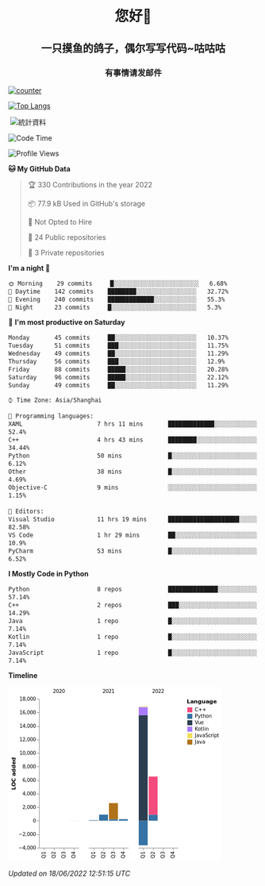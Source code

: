 

<!--
**kitUIN/kitUIN** is a ✨ _special_ ✨ repository because its `README.md` (this file) appears on your GitHub profile.

Here are some ideas to get you started:

- 🔭 I’m currently working on ...
- 🌱 I’m currently learning ...
- 👯 I’m looking to collaborate on ...
- 🤔 I’m looking for help with ...
- 💬 Ask me about ...
- 📫 How to reach me: ...
- 😄 Pronouns: ...
- ⚡ Fun fact: ...
-->
<h1 align="center">您好👋</h1>
<h2 align="center">一只摸鱼的鸽子，偶尔写写代码~咕咕咕</h2>
<h3 align="center">有事情请发邮件</h3>

[![counter](https://count.getloli.com/get/@KitUIN?theme=rule34)](https://count.getloli.com/)

[![Top Langs](https://github-readme-stats.vercel.app/api/top-langs/?username=kitUIN&show_icons=true&theme=gruvbox&locale=cn&layout=compact)](https://github.com/anuraghazra/github-readme-stats)

<p>&nbsp;<img align="center" src="https://github-readme-stats.vercel.app/api?username=kitUIN&show_icons=true&theme=gruvbox&locale=cn" alt="統計資料" /></p>


<!--START_SECTION:waka-->
![Code Time](http://img.shields.io/badge/Code%20Time-592%20hrs%2036%20mins-blue)

![Profile Views](http://img.shields.io/badge/Profile%20Views-1-blue)

**🐱 My GitHub Data** 

> 🏆 330 Contributions in the year 2022
 > 
> 📦 77.9 kB Used in GitHub's storage 
 > 
> 🚫 Not Opted to Hire
 > 
> 📜 24 Public repositories 
 > 
> 🔑 3 Private repositories  
 > 
**I'm a night 🦉** 

```text
🌞 Morning    29 commits     █░░░░░░░░░░░░░░░░░░░░░░░░   6.68% 
🌆 Daytime    142 commits    ████████░░░░░░░░░░░░░░░░░   32.72% 
🌃 Evening    240 commits    █████████████░░░░░░░░░░░░   55.3% 
🌙 Night      23 commits     █░░░░░░░░░░░░░░░░░░░░░░░░   5.3%

```
📅 **I'm most productive on Saturday** 

```text
Monday       45 commits     ██░░░░░░░░░░░░░░░░░░░░░░░   10.37% 
Tuesday      51 commits     ███░░░░░░░░░░░░░░░░░░░░░░   11.75% 
Wednesday    49 commits     ██░░░░░░░░░░░░░░░░░░░░░░░   11.29% 
Thursday     56 commits     ███░░░░░░░░░░░░░░░░░░░░░░   12.9% 
Friday       88 commits     █████░░░░░░░░░░░░░░░░░░░░   20.28% 
Saturday     96 commits     █████░░░░░░░░░░░░░░░░░░░░   22.12% 
Sunday       49 commits     ██░░░░░░░░░░░░░░░░░░░░░░░   11.29%

```


```text
⌚︎ Time Zone: Asia/Shanghai

💬 Programming languages: 
XAML                     7 hrs 11 mins       █████████████░░░░░░░░░░░░   52.4% 
C++                      4 hrs 43 mins       ████████░░░░░░░░░░░░░░░░░   34.44% 
Python                   50 mins             █░░░░░░░░░░░░░░░░░░░░░░░░   6.12% 
Other                    38 mins             █░░░░░░░░░░░░░░░░░░░░░░░░   4.69% 
Objective-C              9 mins              ░░░░░░░░░░░░░░░░░░░░░░░░░   1.15%

📝 Editors: 
Visual Studio            11 hrs 19 mins      ████████████████████░░░░░   82.58% 
VS Code                  1 hr 29 mins        ██░░░░░░░░░░░░░░░░░░░░░░░   10.9% 
PyCharm                  53 mins             █░░░░░░░░░░░░░░░░░░░░░░░░   6.52%

```

**I Mostly Code in Python** 

```text
Python                   8 repos             ██████████████░░░░░░░░░░░   57.14% 
C++                      2 repos             ███░░░░░░░░░░░░░░░░░░░░░░   14.29% 
Java                     1 repo              █░░░░░░░░░░░░░░░░░░░░░░░░   7.14% 
Kotlin                   1 repo              █░░░░░░░░░░░░░░░░░░░░░░░░   7.14% 
JavaScript               1 repo              █░░░░░░░░░░░░░░░░░░░░░░░░   7.14%

```


**Timeline**

![Chart not found](https://raw.githubusercontent.com/kitUIN/kitUIN/main/charts/bar_graph.png) 


 *Updated on 18/06/2022 12:51:15 UTC*
<!--END_SECTION:waka-->
